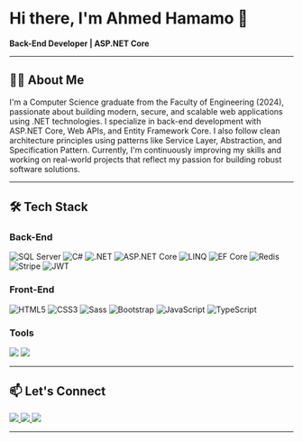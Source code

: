 

<!--
**7amamo/7amamo** is a ✨ _special_ ✨ repository because its `README.md` (this file) appears on your GitHub profile.



- 🔭 I’m currently working on Back-end Using ASP.Net
- 🌱 I’m currently learning React.js
- 📫 How to reach me: ahmedhamamo095@gmail.com
-->


# Hi there, I'm Ahmed Hamamo 👋

**Back-End Developer | ASP.NET Core**

---

## 🧑‍💻 About Me
I'm a Computer Science graduate from the Faculty of Engineering (2024), passionate about building modern,
 secure, and scalable web applications using .NET technologies.
I specialize in back-end development with ASP.NET Core, Web APIs, and Entity Framework Core. I also follow clean architecture principles using patterns like Service Layer, Abstraction, and Specification Pattern.
Currently, I'm continuously improving my skills and working on real-world projects that reflect my passion for building robust software solutions.


---

## 🛠 Tech Stack

### Back-End  
![SQL Server](https://img.shields.io/badge/SQL%20Server-CC2927?style=for-the-badge&logo=microsoftsqlserver&logoColor=white)
![C#](https://img.shields.io/badge/C%23-%23239120.svg?style=for-the-badge&logo=c-sharp&logoColor=white)
![.NET](https://img.shields.io/badge/.NET-512BD4?style=for-the-badge&logo=dotnet&logoColor=white)
![ASP.NET Core](https://img.shields.io/badge/ASP.NET_Core-5C2D91?style=for-the-badge&logo=dotnet&logoColor=white)
![LINQ](https://img.shields.io/badge/LINQ-%2332CD32.svg?style=for-the-badge&logo=.net&logoColor=white)
![EF Core](https://img.shields.io/badge/Entity%20Framework%20Core-68217A?style=for-the-badge)
![Redis](https://img.shields.io/badge/Redis-DC382D?style=for-the-badge&logo=redis&logoColor=white)
![Stripe](https://img.shields.io/badge/Stripe-008CDD?style=for-the-badge&logo=stripe&logoColor=white)
![JWT](https://img.shields.io/badge/JWT-000000?style=for-the-badge&logo=jsonwebtokens&logoColor=white)

### Front-End  
![HTML5](https://img.shields.io/badge/HTML5-E34F26?style=for-the-badge&logo=html5&logoColor=white)
![CSS3](https://img.shields.io/badge/CSS3-1572B6?style=for-the-badge&logo=css3&logoColor=white)
![Sass](https://img.shields.io/badge/Sass-CC6699?style=for-the-badge&logo=sass&logoColor=white)
![Bootstrap](https://img.shields.io/badge/Bootstrap-7952B3?style=for-the-badge&logo=bootstrap&logoColor=white)
![JavaScript](https://img.shields.io/badge/JavaScript-F7DF1E?style=for-the-badge&logo=javascript&logoColor=black)
![TypeScript](https://img.shields.io/badge/TypeScript-3178C6.svg?style=for-the-badge&logo=typescript&logoColor=white)



### Tools
<img src="https://img.shields.io/badge/Git-F05032?style=for-the-badge&logo=git&logoColor=white"/>  
<img src="https://img.shields.io/badge/GitHub-181717?style=for-the-badge&logo=github&logoColor=white"/>

---


## 📫 Let's Connect

<a href="https://www.linkedin.com/in/ahmed-hamamo-76941b243/" target="_blank">
  <img src="https://img.shields.io/badge/LinkedIn-0077B5?style=for-the-badge&logo=linkedin&logoColor=white"/>
</a>
<a href="mailto:ahmedhamamo095@gmail.com">
  <img src="https://img.shields.io/badge/Email-D14836?style=for-the-badge&logo=gmail&logoColor=white"/>
</a>
<a href="https://github.com/7amamo">
  <img src="https://img.shields.io/badge/GitHub-100000?style=for-the-badge&logo=github&logoColor=white"/>
</a>



---


